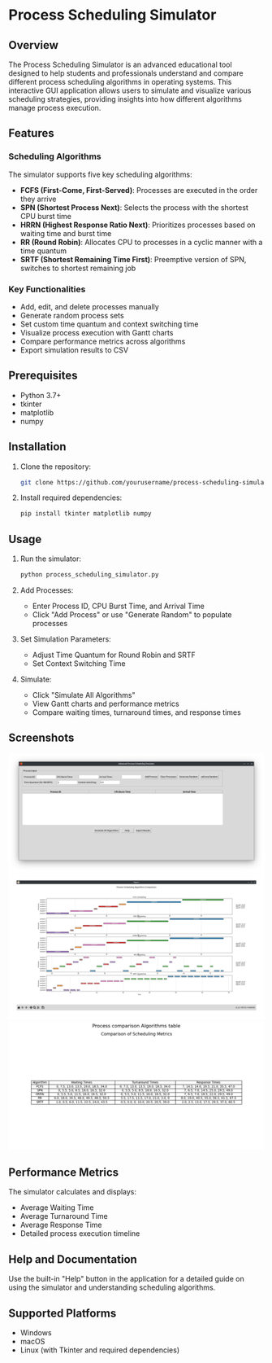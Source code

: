 # Process Scheduling Simulator

## Overview

The Process Scheduling Simulator is an advanced educational tool designed to help students and professionals understand and compare different process scheduling algorithms in operating systems. This interactive GUI application allows users to simulate and visualize various scheduling strategies, providing insights into how different algorithms manage process execution.

## Features

### Scheduling Algorithms
The simulator supports five key scheduling algorithms:
- **FCFS (First-Come, First-Served)**: Processes are executed in the order they arrive
- **SPN (Shortest Process Next)**: Selects the process with the shortest CPU burst time
- **HRRN (Highest Response Ratio Next)**: Prioritizes processes based on waiting time and burst time
- **RR (Round Robin)**: Allocates CPU to processes in a cyclic manner with a time quantum
- **SRTF (Shortest Remaining Time First)**: Preemptive version of SPN, switches to shortest remaining job

### Key Functionalities
- Add, edit, and delete processes manually
- Generate random process sets
- Set custom time quantum and context switching time
- Visualize process execution with Gantt charts
- Compare performance metrics across algorithms
- Export simulation results to CSV

## Prerequisites

- Python 3.7+
- tkinter
- matplotlib
- numpy

## Installation

1. Clone the repository:
   ```bash
   git clone https://github.com/yourusername/process-scheduling-simulator.git
   ```

2. Install required dependencies:
   ```bash
   pip install tkinter matplotlib numpy
   ```

## Usage

1. Run the simulator:
   ```bash
   python process_scheduling_simulator.py
   ```

2. Add Processes:
   - Enter Process ID, CPU Burst Time, and Arrival Time
   - Click "Add Process" or use "Generate Random" to populate processes

3. Set Simulation Parameters:
   - Adjust Time Quantum for Round Robin and SRTF
   - Set Context Switching Time

4. Simulate:
   - Click "Simulate All Algorithms"
   - View Gantt charts and performance metrics
   - Compare waiting times, turnaround times, and response times

## Screenshots

![Process Scheduling UI](./screenshots/main_app.png)
![Process Scheduling UI](./screenshots/gantt_chart.png)
![Process Scheduling UI](./screenshots/comparison_table.png)

## Performance Metrics

The simulator calculates and displays:
- Average Waiting Time
- Average Turnaround Time
- Average Response Time
- Detailed process execution timeline

## Help and Documentation

Use the built-in "Help" button in the application for a detailed guide on using the simulator and understanding scheduling algorithms.

## Supported Platforms

- Windows
- macOS
- Linux (with Tkinter and required dependencies)
